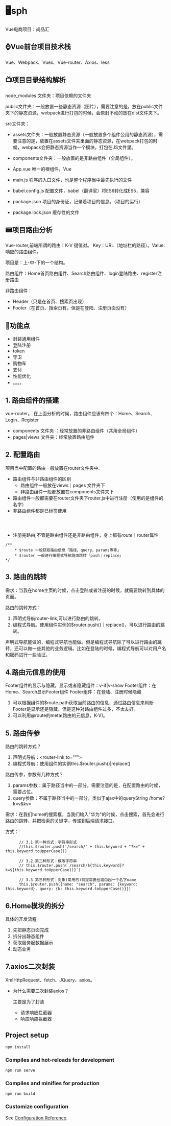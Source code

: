 # 🖥sph

Vue电商项目：尚品汇

## ⌚️Vue前台项目技术栈

Vue、Webpack、Vuex、Vue-router、Axios、less

## 📺项目目录结构解析

node_modules 文件夹：项目依赖的文件夹

public文件夹：一般放置一些静态资源（图片），需要注意的是，放在public文件夹下的静态资源，webpack进行打包的时候，会原封不动的放在dist文件夹下。

src文件夹：

- assets文件夹：一般放置静态资源（一般放置多个组件公用的静态资源），需要注意的是，放置在assets文件夹里面的静态资源，在webpack打包的时候，webpack会把静态资源当作一个模块，打包在JS文件里。

- components文件夹：一般放置的是非路由组件（全局组件）。

- App.vue 唯一的根组件，Vue

- main.js 程序的入口文件，也是整个程序当中最先执行的文件

- babel.config.js 配置文件，babel（翻译官）将ES6转化成ES5，兼容

- package.json 项目的身份证，记录着项目的信息。（项目的运行）

- package.lock.json 缓存性的文件

## 📟项目路由分析

Vue-router,前端所谓的路由：K-V 键值对。
Key：URL（地址栏的路径）。Value:响应的路由组件。

项目是：上-中-下的一个结构。

路由组件：Home首页路由组件、Search路由组件、login登陆路由、register注册路由

非路由组件：

- Header（只是在首页、搜索页出现）
- Footer（在首页、搜索页有，但是在登陆、注册页面没有）

## 📲功能点

- 封装通用组件
- 登陆注册
- token
- 守卫
- 购物车
- 支付
- 性能优化
- 。。。。

## 1. 路由组件的搭建

vue-router。
在上面分析的时候，路由组件应该有四个：Home、Search、Login、Register

- components 文件夹 ：经常放置的非路由组件（共用全局组件）
- pages|views 文件夹：经常放置路由组件

## 2. 配置路由

项目当中配置的路由一般放置在router文件夹中.

- 路由组件与非路由组件的区别
    - 路由组件一般放在views｜pages 文件夹下
    - 非路由组件一般都放置在components文件夹下
- 路由组件一般都需要在router文件夹下router.js中进行注册（使用的是组件的名字）
- 非路由组件都是已标签使用<Header></Header>
- 注册完路由,不管是路由组件还是非路由组件，身上都有$route｜$router属性

```javas
/**
    * $route 一般获取路由信息「路径、query、params等等」
    * $router 一般进行编程式导航路由跳转「push｜replace」
*/
```

## 3. 路由的跳转

需求：当我在home主页的时候，点击登陆或者注册的时候，就需要跳转到具体的页面。

路由的跳转方式：

1. 声明式导航router-link,可以进行路由的跳转。
2. 编程式导航。使用组件实例的$router.push()｜replace()，可以进行路由的跳转。

声明式导航能做的，编程式导航也能做。但是编程式导航除了可以进行路由的跳转，还可以做一些其他的业务逻辑。比如在登陆的时候，编程式导航可以对用户名和密码进行一些验证。

## 4.路由元信息的使用

Footer组件的显示与隐藏。显示或者隐藏组件：v-if|v-show
Footer组件：在Home、Search显示Footer组件
Footer组件：在登陆、注册时候隐藏

1. 可以根据组件的$route.path获取当前路由的信息，通过路由信息来判断Footer是显示还是隐藏。但是这种对路由组件过多，不太友好。
2. 可以利用@route的meta(路由的元信息，K-V)。

## 5. 路由传参

路由的跳转方式？

1. 声明式导航：<router-link to="""></router-link>
2. 编程式导航：使用组件的实例this.$router.push()|replace()

路由传参，参数有几种方式？

1. params参数：属于路径当中的一部分，需要注意的是，在配置路由的时候，需要占位。
2. query参数：不属于路径当中的一部分，类似于ajax中的queryString /home?k=v&kv=

需求：在我们home的搜索框，当我们输入"华为"的时候，点击搜索，首先会进行路由的跳转，并把检索的关键字，传递到后端请求接口。

方式：

```vue
      // 3.1 第一种方式：字符串形式
      //this.$router.push('/search/' + this.keyword + "?k=" + this.keyword.toUpperCase())

      // 3.2 第二种形式：模版字符串
      // this.$router.push(`/search/${this.keyword}?k=${this.keyword.toUpperCase()}`)

      // 3.3 第三种形式：对象(常用的)前提需要给路由起一个名字name
      this.$router.push({name: "search", params: {keyword: this.keyword}, query: {k: this.keyword.toUpperCase()}})
```

## 6.Home模块的拆分
具体的开发流程
1. 先把静态页面完成
2. 拆分出静态组件
3. 获取服务起数据展示
4. 动态业务

## 7.axios二次封装
XmlHttpRequest、fetch、JQuery、axios。

- 为什么需要二次封装axios？
 
  主要是为了封装
  - 请求响应拦截器
  - 响应响应拦截器



## Project setup

```
npm install
```

### Compiles and hot-reloads for development

```
npm run serve
```

### Compiles and minifies for production

```
npm run build
```

### Customize configuration

See [Configuration Reference](https://cli.vuejs.org/config/).
